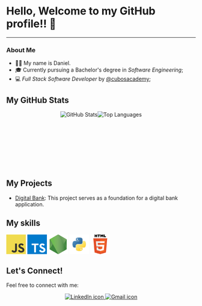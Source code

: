 # Hello, Welcome to my GitHub profile!! 👋
---

### About Me
- 🙋‍♂️ My name is Daniel.
- 🎓 Currently pursuing a Bachelor's degree in <i>Software Engineering</i>;
- 💻 <i>Full Stack Software Developer</i> by <a href="https://github.com/cubos-academy">@cubosacademy</a>;

## My GitHub Stats
<div style="display: flex; justify-content: center;">
  <img src="https://github-readme-stats.vercel.app/api?username=danielluizdl&show_icons=true&theme=ocean_dark" alt="GitHub Stats" height="150" />
  <img src="https://github-readme-stats.vercel.app/api/top-langs/?username=danielluizdl&layout=compact&theme=ocean_dark" alt="Top Languages" height="150" />
</div>

## My Projects

- [Digital Bank](https://github.com/danielluizdl/cubosBank): This project serves as a foundation for a digital bank application.

## My skills
<code><img height="52" src="https://raw.githubusercontent.com/github/explore/80688e429a7d4ef2fca1e82350fe8e3517d3494d/topics/javascript/javascript.png" alt="Javascript"/></code>
<code><img height="52" src="https://raw.githubusercontent.com/github/explore/80688e429a7d4ef2fca1e82350fe8e3517d3494d/topics/typescript/typescript.png" alt="Typescript"/></code>
<code><img height="52" src="https://raw.githubusercontent.com/github/explore/80688e429a7d4ef2fca1e82350fe8e3517d3494d/topics/nodejs/nodejs.png" alt="Nodejs"/></code>
<code><img height="52" src="https://raw.githubusercontent.com/github/explore/80688e429a7d4ef2fca1e82350fe8e3517d3494d/topics/python/python.png" alt="Python"/></code>
<code><img height="52" src="https://raw.githubusercontent.com/github/explore/80688e429a7d4ef2fca1e82350fe8e3517d3494d/topics/html/html.png" alt="HTML5"/></code>

## Let's Connect!
Feel free to connect with me:

<p align="center">
    <a href="https://www.linkedin.com/in/loureirodlg/">
        <img src="https://img.shields.io/badge/LinkedIn-0077B5?style=for-the-badge&logo=linkedin&logoColor=white" alt="LinkedIn icon" >
    </a>
    <a href="mailto:loureirodlg@gmail.com">
        <img src="https://img.shields.io/badge/Gmail-D14836?style=for-the-badge&logo=gmail&logoColor=white" alt="Gmail icon" >
    </a>


